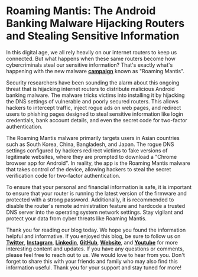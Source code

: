 # Roaming Mantis: The Android Banking Malware Hijacking Routers and Stealing Sensitive Information

In this digital age, we all rely heavily on our internet routers to keep us connected. But what happens when these same routers become how cybercriminals steal our sensitive information? That's exactly what's happening with the new malware [**campaign**](https://securelist.com/roaming-mantis-uses-dns-hijacking-to-infect-android-smartphones/85178/) known as "Roaming Mantis".

Security researchers have been sounding the alarm about this ongoing threat that is hijacking internet routers to distribute malicious Android banking malware. The malware tricks victims into installing it by hijacking the DNS settings of vulnerable and poorly secured routers. This allows hackers to intercept traffic, inject rogue ads on web pages, and redirect users to phishing pages designed to steal sensitive information like login credentials, bank account details, and even the secret code for two-factor authentication.

The Roaming Mantis malware primarily targets users in Asian countries such as South Korea, China, Bangladesh, and Japan. The rogue DNS settings configured by hackers redirect victims to fake versions of legitimate websites, where they are prompted to download a "Chrome browser app for Android". In reality, the app is the Roaming Mantis malware that takes control of the device, allowing hackers to steal the secret verification code for two-factor authentication.

To ensure that your personal and financial information is safe, it is important to ensure that your router is running the latest version of the firmware and protected with a strong password. Additionally, it is recommended to disable the router's remote administration feature and hardcode a trusted DNS server into the operating system network settings. Stay vigilant and protect your data from cyber threats like Roaming Mantis.

Thank you for reading our blog today. We hope you found the information helpful and informative. If you enjoyed this blog, be sure to follow us on [**Twitter**](https://twitter.com/areyysharma), [**Instagram**](https://www.instagram.com/official_cyber_hub/), [**Linkedin**](https://www.linkedin.com/in/technical-human/), [**GitHub**](https://github.com/pushkarsharma23), [**Website**](https://officialcyberhub.wixsite.com/cyberhub), and [**Youtube**](https://www.youtube.com/@OfficialCyberHub) for more interesting content and updates. If you have any questions or comments, please feel free to reach out to us. We would love to hear from you. Don't forget to share this with your friends and family who may also find this information useful. Thank you for your support and stay tuned for more!